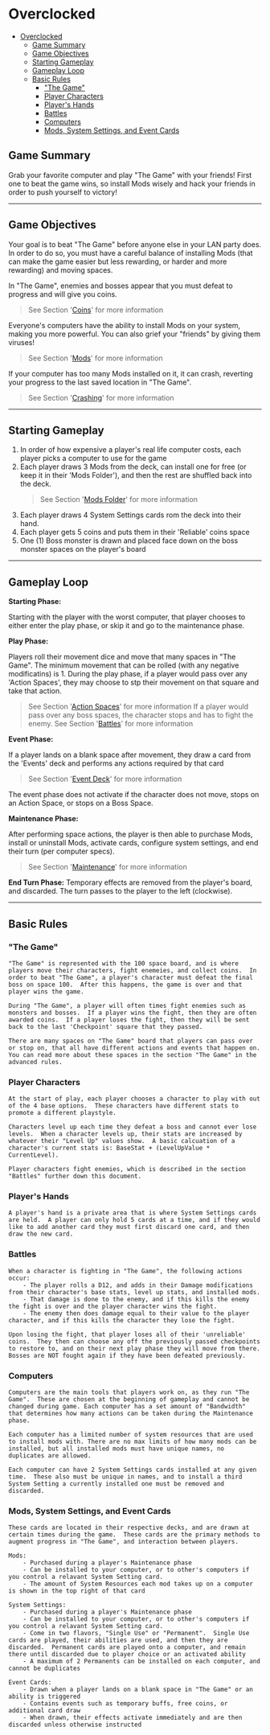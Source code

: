 # Overclocked

- [Overclocked](#overclocked)
  - [Game Summary](#game-summary)
  - [Game Objectives](#game-objectives)
  - [Starting Gameplay](#starting-gameplay)
  - [Gameplay Loop](#gameplay-loop)
  - [Basic Rules](#basic-rules)
    - ["The Game"](#the-game)
    - [Player Characters](#player-characters)
    - [Player's Hands](#players-hands)
    - [Battles](#battles)
    - [Computers](#computers)
    - [Mods, System Settings, and Event Cards](#mods-system-settings-and-event-cards)


## Game Summary
Grab your favorite computer and play "The Game" with your friends!  First one to beat the game wins, so install Mods wisely and hack your friends in order to push yourself to victory!

---
## Game Objectives
Your goal is to beat "The Game" before anyone else in your LAN party does.  In order to do so, you must have a careful balance of installing Mods (that can make the game easier but less rewarding, or harder and more rewarding) and moving spaces.

In "The Game", enemies and bosses appear that you must defeat to progress and will give you coins.  
> See Section '[Coins](#coins)' for more information

Everyone's computers have the ability to install Mods on your system, making you more powerful.  You can also grief your "friends" by giving them viruses!
> See Section '[Mods](#mods)' for more information

If your computer has too many Mods installed on it, it can crash, reverting your progress to the last saved location in "The Game".
> See Section '[Crashing](#crashing)' for more information

---
## Starting Gameplay
1. In order of how expensive a player's real life computer costs, each player picks a computer to use for the game
2. Each player draws 3 Mods from the deck, can install one for free (or keep it in their 'Mods Folder'), and then the rest are shuffled back into the deck. 
    > See Section '[Mods Folder](#mods-folder)' for more information
3. Each player draws 4 System Settings cards rom the deck into their hand.
4. Each player gets 5 coins and puts them in their 'Reliable' coins space
5. One (1) Boss monster is drawn and placed face down on the boss monster spaces on the player's board

---
## Gameplay Loop
**Starting Phase:**

Starting with the player with the worst computer, that player chooses to either enter the play phase, or skip it and go to the maintenance phase.

**Play Phase:**

Players roll their movement dice and move that many spaces in "The Game".  The minimum movement that can be rolled (with any negative modificatins) is 1.  During the play phase, if a player would pass over any 'Action Spaces', they may choose to stp their movement on that square and take that action.
> See Section '[Action Spaces](#action-spaces)' for more information
If a player would pass over any boss spaces, the character stops and has to fight the enemy.
> See Section '[Battles](#battles)' for more information

**Event Phase:**

If a player lands on a blank space after movement, they draw a card from the 'Events' deck and performs any actions required by that card
> See Section '[Event Deck](#event-deck)' for more information

The event phase does not activate if the character does not move, stops on an Action Space, or stops on a Boss Space.

**Maintenance Phase:**

After performing space actions, the player is then able to purchase Mods, install or uninstall Mods, activate cards, configure system settings, and end their turn (per computer specs).
> See Section '[Maintenance](#maintenance)' for more information

**End Turn Phase:**
Temporary effects are removed from the player's board, and discarded.  The turn passes to the player to the left (clockwise).

---
## Basic Rules
### "The Game"
```
"The Game" is represented with the 100 space board, and is where players move their characters, fight enemeies, and collect coins.  In order to beat "The Game", a player's character must defeat the final boss on space 100.  After this happens, the game is over and that player wins the game.

During "The Game", a player will often times fight enemies such as monsters and bosses.  If a player wins the fight, then they are often awarded coins.  If a player loses the fight, then they will be sent back to the last 'Checkpoint' square that they passed.

There are many spaces on "The Game" board that players can pass over or stop on, that all have different actions and events that happen on.  You can read more about these spaces in the section "The Game" in the advanced rules.
```
### Player Characters
```
At the start of play, each player chooses a character to play with out of the 4 base options.  These characters have different stats to promote a different playstyle.

Characters level up each time they defeat a boss and cannot ever lose levels.  When a character levels up, their stats are increased by whatever their "Level Up" values show.  A basic calcuation of a character's current stats is: BaseStat + (LevelUpValue * CurrentLevel).

Player characters fight enemies, which is described in the section "Battles" further down this document.
```
### Player's Hands
```
A player's hand is a private area that is where System Settings cards are held.  A player can only hold 5 cards at a time, and if they would like to add another card they must first discard one card, and then draw the new card.
```
### Battles
```
When a character is fighting in "The Game", the following actions occur:
    - The player rolls a D12, and adds in their Damage modifications from their character's base stats, level up stats, and installed mods.
    - That damage is done to the enemy, and if this kills the enemy the fight is over and the player character wins the fight.
    - The enemy then does damage equal to their value to the player character, and if this kills the character they lose the fight.

Upon losing the fight, that player loses all of their 'unreliable' coins.  They then can choose any off the previously passed checkpoints to restore to, and on their next play phase they will move from there.  Bosses are NOT fought again if they have been defeated previously.
```
### Computers
```
Computers are the main tools that players work on, as they run "The Game".  These are chosen at the beginning of gameplay and cannot be changed during game. Each computer has a set amount of "Bandwidth" that determines how many actions can be taken during the Maintenance phase.

Each computer has a limited number of system resources that are used to install mods with. There are no max limits of how many mods can be installed, but all installed mods must have unique names, no duplicates are allowed.

Each computer can have 2 System Settings cards installed at any given time.  These also must be unique in names, and to install a third System Setting a currently installed one must be removed and discarded.
```
### Mods, System Settings, and Event Cards
```
These cards are located in their respective decks, and are drawn at certain times during the game.  These cards are the primary methods to augment progress in "The Game", and interaction between players.

Mods:
    - Purchased during a player's Maintenance phase
    - Can be installed to your computer, or to other's computers if you control a relavant System Setting card.
    - The amount of System Resources each mod takes up on a computer is shown in the top right of that card

System Settings:
    - Purchased during a player's Maintenance phase
    - Can be installed to your computer, or to other's computers if you control a relavant System Setting card.
    - Come in two flavors, "Single Use" or "Permanent".  Single Use cards are played, their abilities are used, and then they are discarded.  Permanent cards are played onto a computer, and remain there until discarded due to player choice or an activated ability
    - A maximum of 2 Permanents can be installed on each computer, and cannot be duplicates

Event Cards:
    - Drawn when a player lands on a blank space in "The Game" or an ability is triggered
    - Contains events such as temporary buffs, free coins, or additional card draw
    - When drawn, their effects activate immediately and are then discarded unless otherwise instructed
```